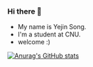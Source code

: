 ### Hi there 👋

* My name is Yejin Song.
* I'm a student at CNU.
* welcome :)

[![Anurag's GitHub stats](https://github-readme-stats.vercel.app/api?username=jinyesong)](https://github.com/anuraghazra/github-readme-stats)
<!--
**jinyesong/jinyesong** is a ✨ _special_ ✨ repository because its `README.md` (this file) appears on your GitHub profile.

Here are some ideas to get you started:

- 🔭 I’m currently working on ...
- 🌱 I’m currently learning ...
- 👯 I’m looking to collaborate on ...
- 🤔 I’m looking for help with ...
- 💬 Ask me about ...
- 📫 How to reach me: ...
- 😄 Pronouns: ...
- ⚡ Fun fact: ...
-->
